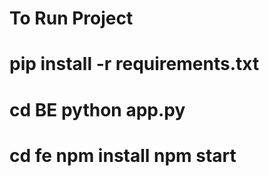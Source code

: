 # To Run Project

# pip install -r requirements.txt
# cd BE python app.py
# cd fe npm install npm start